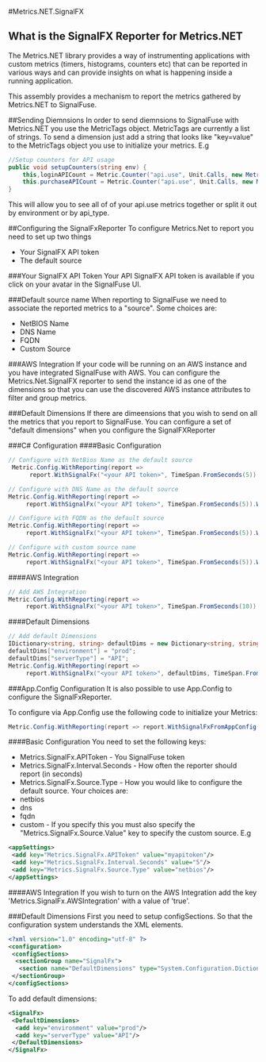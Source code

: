 #Metrics.NET.SignalFX
## What is the SignalFX Reporter for Metrics.NET

The Metrics.NET library provides a way of instrumenting applications with custom metrics (timers, histograms, counters etc) that can be reported in various ways and can provide insights on what is happening inside a running application.

This assembly provides a mechanism to report the metrics gathered by Metrics.NET to SignalFuse.

##Sending Diemnsions
In order to send diemnsions to SignalFuse with Metrics.NET you use the MetricTags object. MetricTags are currently a list of strings. To send a dimension just add a string that looks like "key=value" to the MetricTags object you use to initialize your metrics. E.g

```csharp
//Setup counters for API usage
public void setupCounters(string env) {
    this,loginAPICount = Metric.Counter("api.use", Unit.Calls, new MetricTags("environment="+env, "api_type=login"));
    this.purchaseAPICount = Metric.Counter("api.use", Unit.Calls, new MetricTags("environment="+env, "api_type=purchase"));
}
```
This will allow you to see all of of your api.use metrics together or split it out by environment or by api_type.

##Configuring the SignalFxReporter
To configure Metrics.Net to report you need to set up two things
 - Your SignalFX API token
 - The default source

###Your SignalFX API Token
Your API SignalFX API token is available if you click on your avatar in the SignalFuse UI.

###Default source name
When reporting to SignalFuse we need to associate the reported metrics to a "source". Some choices are:
 - NetBIOS Name
 - DNS Name
 - FQDN
 - Custom Source

###AWS Integration
If your code will be running on an AWS instance and you have integrated SignalFuse with AWS. You can configure the Metrics.Net.SignalFX reporter to send the instance id as one of the dimensions so that you can use the discovered AWS instance attributes to filter and group metrics.

###Default Dimensions
If there are dimeensions that you wish to send on all the metrics that you report to SignalFuse. You can configure a set of "default dimensions" when you configure the SignalFXReporter

###C# Configuration
####Basic Configuration
```csharp
// Configure with NetBios Name as the default source
 Metric.Config.WithReporting(report => 
      report.WithSignalFx("<your API token>", TimeSpan.FromSeconds(5)).WithNetBiosNameSource());
```
```csharp
// Configure with DNS Name as the default source
Metric.Config.WithReporting(report => 
     report.WithSignalFx("<your API token>", TimeSpan.FromSeconds(5)).WithDNSNameSource());
```
```csharp
// Configure with FQDN as the default source
Metric.Config.WithReporting(report => 
     report.WithSignalFx("<your API token>", TimeSpan.FromSeconds(5)).WithFQDNSource());
```
```csharp
// Configure with custom source name
Metric.Config.WithReporting(report => 
     report.WithSignalFx("<your API token>", TimeSpan.FromSeconds(5)).WithSource("<source name>"));
```

####AWS Integration
```csharp
// Add AWS Integration
Metric.Config.WithReporting(report =>
     report.WithSignalFx("<your API token>", TimeSpan.FromSeconds(10)).WithAWSInstanceIdDimension().WithNetBiosNameSource());
```

####Default Dimensions
```csharp
// Add default Dimensions
IDictionary<string, string> defaultDims = new Dictionary<string, string>();
defaultDims["environment"] = "prod";
defaultDims["serverType"] = "API";
Metric.Config.WithReporting(report =>
     report.WithSignalFx("<your API token>", defaultDims, TimeSpan.FromSeconds(10)).WithAWSInstanceIdDimension().WithNetBiosNameSource());
```

###App.Config Configuration
It is also possible to use App.Config to configure the SignalFxReporter.

To configure via App.Config use the following code to initialize your Metrics:
```csharp
Metric.Config.WithReporting(report => report.WithSignalFxFromAppConfig());
```
####Basic Configuration
You need to set the following keys:
 - Metrics.SignalFx.APIToken - You SignalFuse token
 - Metrics.SignalFx.Interval.Seconds - How often the reporter should report (in seconds)
 - Metrics.SignalFx.Source.Type - How you would like to configure the default source. Your choices are:
  - netbios
  - dns
  - fqdn
  - custom - If you specify this you must also specify the "Metrics.SignalFx.Source.Value" key to specify the custom source.
E.g
```xml
<appSettings>
 <add key="Metrics.SignalFx.APIToken" value="myapitoken"/>
 <add key="Metrics.SignalFx.Interval.Seconds" value="5"/>
 <add key="Metrics.SignalFx.Source.Type" value="netbios"/>
</appSettings>
```
####AWS Integration
If you wish to turn on the AWS Integration add the key 'Metrics.SignalFx.AWSIntegration' with a value of 'true'.

###Default Dimensions
First you need to setup configSections. So that the configuration system understands the XML elements.
```xml
<?xml version="1.0" encoding="utf-8" ?>
<configuration>
 <configSections>
  <sectionGroup name="SignalFx">
   <section name="DefaultDimensions" type="System.Configuration.DictionarySectionHandler"/>
 </sectionGroup>
</configSections>
```

To add default dimensions:
```xml
<SignalFx>
 <DefaultDimensions>
  <add key="environment" value="prod"/>
  <add key="serverType" value="API"/>
 </DefaultDimensions>
</SignalFx>
```
